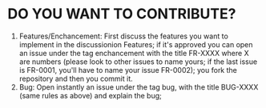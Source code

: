 # DO YOU WANT TO CONTRIBUTE?
1. Features/Enchancement: First discuss the features you want to implement in the discussionion Features; if it's approved you can open an issue under the tag enchancement with the title FR-XXXX where X are numbers (please look to other issues to name yours; if the last issue is FR-0001, you'll have to name your issue FR-0002); you fork the repository and then you commit it.
2. Bug: Open instantly an issue under the tag bug, with the title BUG-XXXX (same rules as above) and explain the bug; 
